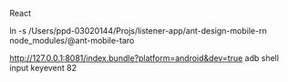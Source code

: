 React

ln -s /Users/ppd-03020144/Projs/listener-app/ant-design-mobile-rn node_modules/@ant-mobile-taro

http://127.0.0.1:8081/index.bundle?platform=android&dev=true
adb shell input keyevent 82
